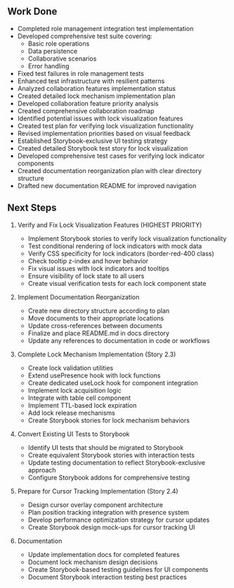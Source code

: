 ## Work Done

- Completed role management integration test implementation
- Developed comprehensive test suite covering:
  - Basic role operations
  - Data persistence
  - Collaborative scenarios
  - Error handling
- Fixed test failures in role management tests
- Enhanced test infrastructure with resilient patterns
- Analyzed collaboration features implementation status
- Created detailed lock mechanism implementation plan
- Developed collaboration feature priority analysis
- Created comprehensive collaboration roadmap
- Identified potential issues with lock visualization features
- Created test plan for verifying lock visualization functionality
- Revised implementation priorities based on visual feedback
- Established Storybook-exclusive UI testing strategy
- Created detailed Storybook test story for lock visualization
- Developed comprehensive test cases for verifying lock indicator components
- Created documentation reorganization plan with clear directory structure
- Drafted new documentation README for improved navigation

## Next Steps

1. Verify and Fix Lock Visualization Features (HIGHEST PRIORITY)

   - Implement Storybook stories to verify lock visualization functionality
   - Test conditional rendering of lock indicators with mock data
   - Verify CSS specificity for lock indicators (border-red-400 class)
   - Check tooltip z-index and hover behavior
   - Fix visual issues with lock indicators and tooltips
   - Ensure visibility of lock state to all users
   - Create visual verification tests for each lock component state

2. Implement Documentation Reorganization

   - Create new directory structure according to plan
   - Move documents to their appropriate locations
   - Update cross-references between documents
   - Finalize and place README.md in docs directory
   - Update any references to documentation in code or workflows

3. Complete Lock Mechanism Implementation (Story 2.3)

   - Create lock validation utilities
   - Extend usePresence hook with lock functions
   - Create dedicated useLock hook for component integration
   - Implement lock acquisition logic
   - Integrate with table cell component
   - Implement TTL-based lock expiration
   - Add lock release mechanisms
   - Create Storybook stories for lock mechanism behaviors

4. Convert Existing UI Tests to Storybook

   - Identify UI tests that should be migrated to Storybook
   - Create equivalent Storybook stories with interaction tests
   - Update testing documentation to reflect Storybook-exclusive approach
   - Configure Storybook addons for comprehensive testing

5. Prepare for Cursor Tracking Implementation (Story 2.4)

   - Design cursor overlay component architecture
   - Plan position tracking integration with presence system
   - Develop performance optimization strategy for cursor updates
   - Create Storybook design mock-ups for cursor tracking UI

6. Documentation

   - Update implementation docs for completed features
   - Document lock mechanism design decisions
   - Create Storybook-based testing guidelines for UI components
   - Document Storybook interaction testing best practices
